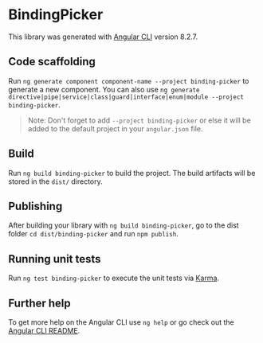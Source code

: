 # BindingPicker

This library was generated with [Angular CLI](https://github.com/angular/angular-cli) version 8.2.7.

## Code scaffolding

Run `ng generate component component-name --project binding-picker` to generate a new component. You can also use `ng generate directive|pipe|service|class|guard|interface|enum|module --project binding-picker`.
> Note: Don't forget to add `--project binding-picker` or else it will be added to the default project in your `angular.json` file. 

## Build

Run `ng build binding-picker` to build the project. The build artifacts will be stored in the `dist/` directory.

## Publishing

After building your library with `ng build binding-picker`, go to the dist folder `cd dist/binding-picker` and run `npm publish`.

## Running unit tests

Run `ng test binding-picker` to execute the unit tests via [Karma](https://karma-runner.github.io).

## Further help

To get more help on the Angular CLI use `ng help` or go check out the [Angular CLI README](https://github.com/angular/angular-cli/blob/master/README.md).
